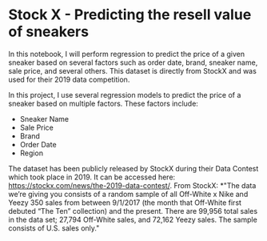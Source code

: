 # Stock X - Predicting the resell value of sneakers

In this notebook, I will perform regression to predict the price of a given sneaker based on several factors such as order date, brand, sneaker name, sale price, and several others. This dataset is directly from StockX and was used for their 2019 data competition.

In this project, I use several regression models to predict the price of a sneaker based on multiple factors. 
These factors include:
* Sneaker Name
* Sale Price
* Brand
* Order Date
* Region

The dataset has been publicly released by StockX during their Data Contest which took place in 2019. It can be accessed here: https://stockx.com/news/the-2019-data-contest/.
From StockX: *"The data we’re giving you consists of a random sample of all Off-White x Nike and Yeezy 350 sales from between 9/1/2017 (the month that Off-White first debuted “The Ten” collection) and the present. There are 99,956 total sales in the data set; 27,794 Off-White sales, and 72,162 Yeezy sales. The sample consists of U.S. sales only."
